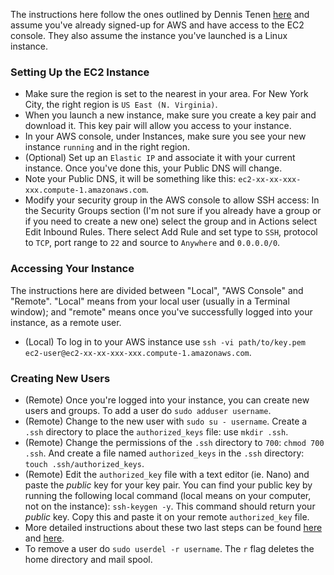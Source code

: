 The instructions here follow the ones outlined by Dennis Tenen [here](https://github.com/xpmethod/dhnotes/wiki/Launching-an-AWS-instance) and assume you've already signed-up for AWS and have access to the EC2 console. They also assume the instance you've launched is a Linux instance.

### Setting Up the EC2 Instance
* Make sure the region is set to the nearest in your area. For New York City, the right region is `US East (N. Virginia)`.
* When you launch a new instance, make sure you create a key pair and download it. This key pair will allow you access to your instance.
* In your AWS console, under Instances, make sure you see your new instance `running` and in the right region.
* (Optional) Set up an `Elastic IP` and associate it with your current instance. Once you've done this, your Public DNS will change.
* Note your Public DNS, it will be something like this: `ec2-xx-xx-xxx-xxx.compute-1.amazonaws.com`.
* Modify your security group in the AWS console to allow SSH access: In the Security Groups section (I'm not sure if you already have a group or if you need to create a new one) select the group and in Actions select Edit Inbound Rules. There select Add Rule and set type to `SSH`, protocol to `TCP`, port range to `22` and source to `Anywhere` and `0.0.0.0/0`.

### Accessing Your Instance
The instructions here are divided between "Local", "AWS Console" and "Remote". "Local" means from your local user (usually in a Terminal window); and "remote" means once you've successfully logged into your instance, as a remote user.
* (Local) To log in to your AWS instance use `ssh -vi path/to/key.pem ec2-user@ec2-xx-xx-xxx-xxx.compute-1.amazonaws.com`.

### Creating New Users
* (Remote) Once you're logged into your instance, you can create new users and groups. To add a user do `sudo adduser username`.
* (Remote) Change to the new user with `sudo su - username`. Create a `.ssh` directory to place the `authorized_keys` file: use `mkdir .ssh`.
* (Remote) Change the permissions of the `.ssh` directory to `700`: `chmod 700 .ssh`. And create a file named `authorized_keys` in the `.ssh` directory: `touch .ssh/authorized_keys`.
* (Remote) Edit the `authorized_key` file with a text editor (ie. Nano) and paste the _public_ key for your key pair. You can find your public key by running the following local command (local means on your computer, not on the instance): `ssh-keygen -y`. This command should return your _public_ key. Copy this and paste it on your remote `authorized_key` file.
* More detailed instructions about these two last steps can be found [here](https://docs.aws.amazon.com/AWSEC2/latest/UserGuide/managing-users.html) and [here](https://docs.aws.amazon.com/AWSEC2/latest/UserGuide/ec2-key-pairs.html#retrieving-the-public-key).
* To remove a user do `sudo userdel -r username`. The `r` flag deletes the home directory and mail spool.